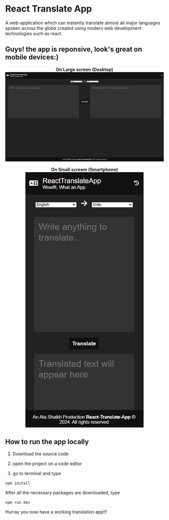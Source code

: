 # React Translate App

A web-application which can instantly translate almost all major languages spoken across the globe created using modern web development technologies such as react.

## **Guys! the app is reponsive, look's great on mobile devices:)**

<center>

**On Large screen (Desktop)**
![image](src\assets\desktop.png)

**On Small screem (Smartphone)**
![image](src\assets\mobile.png)

</center>

## How to run the app locally

1. Download the source code

2. open the project on a code editor

3. go to terminal and type

```
npm install
```

After all the necessary packages are downloaded, type

```
npm run dev
```

Hurray you now have a working translation app!!!
